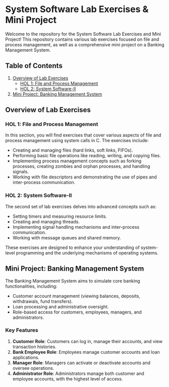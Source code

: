 # System Software Lab Exercises & Mini Project

Welcome to the repository for the System Software Lab Exercises and Mini Project! This repository contains various lab exercises focused on file and process management, as well as a comprehensive mini project on a Banking Management System.

## Table of Contents

1. [Overview of Lab Exercises](#overview-of-lab-exercises)
   - [HOL 1: File and Process Management](#hol-1-file-and-process-management)
   - [HOL 2: System Software-II](#hol-2-system-software-ii)
2. [Mini Project: Banking Management System](#mini-project-banking-management-system)

## Overview of Lab Exercises

### HOL 1: File and Process Management

In this section, you will find exercises that cover various aspects of file and process management using system calls in C. The exercises include:

- Creating and managing files (hard links, soft links, FIFOs).
- Performing basic file operations like reading, writing, and copying files.
- Implementing process management concepts such as forking processes, creating zombies and orphan processes, and handling signals.
- Working with file descriptors and demonstrating the use of pipes and inter-process communication.

### HOL 2: System Software-II

The second set of lab exercises delves into advanced concepts such as:

- Setting timers and measuring resource limits.
- Creating and managing threads.
- Implementing signal handling mechanisms and inter-process communication.
- Working with message queues and shared memory.

These exercises are designed to enhance your understanding of system-level programming and the underlying mechanisms of operating systems.

## Mini Project: Banking Management System

The Banking Management System aims to simulate core banking functionalities, including:

- Customer account management (viewing balances, deposits, withdrawals, fund transfers).
- Loan processing and administrative oversight.
- Role-based access for customers, employees, managers, and administrators.

### Key Features

1. **Customer Role**: Customers can log in, manage their accounts, and view transaction histories.
2. **Bank Employee Role**: Employees manage customer accounts and loan applications.
3. **Manager Role**: Managers can activate or deactivate accounts and oversee operations.
4. **Administrator Role**: Administrators manage both customer and employee accounts, with the highest level of access.


